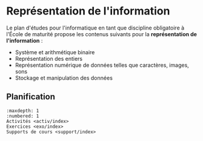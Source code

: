# Représentation de l'information

Le plan d'études pour l'informatique en tant que discipline obligatoire à l'École de maturité propose les contenus suivants pour la **représentation de l'information** : 

- Système et arithmétique binaire
- Représentation des entiers
- Représentation numérique de données telles que caractères,
images, sons
- Stockage et manipulation des données

## Planification



```{toctree}
:maxdepth: 1
:numbered: 1
Activités <activ/index>
Exercices <exo/index>
Supports de cours <support/index>
```


